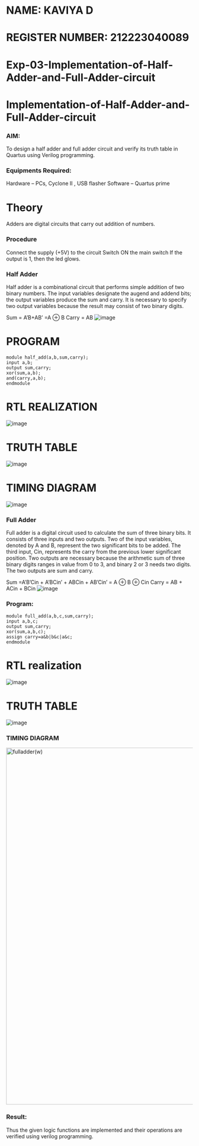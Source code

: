 # NAME: KAVIYA D
# REGISTER NUMBER: 212223040089
# Exp-03-Implementation-of-Half-Adder-and-Full-Adder-circuit

# Implementation-of-Half-Adder-and-Full-Adder-circuit
### AIM:
To design a half adder and full adder circuit and verify its truth table in Quartus using Verilog programming.

### Equipments Required:
Hardware – PCs, Cyclone II , USB flasher
Software – Quartus prime
# Theory
Adders are digital circuits that carry out addition of numbers.

### Procedure

Connect the supply (+5V) to the circuit
Switch ON the main switch
If the output is 1, then the led glows.

### Half Adder
Half adder is a combinational circuit that performs simple addition of two binary numbers. The input variables designate the augend and addend bits; the output variables produce the sum and carry. It is necessary to specify two output variables because the result may consist of two binary digits.

Sum = A’B+AB’ =A ⊕ B Carry = AB
![image](https://github.com/KAVIYADHARANI/Exp-02-Implementation-of-Half-Adder-and-Full-Adder-circuit/assets/144870680/0e80d074-d929-4cc9-a758-6ccf6e1b2d77)

# PROGRAM
```
module half_add(a,b,sum,carry);	                                   
input a,b;
output sum,carry; 
xor(sum,a,b);
and(carry,a,b);
endmodule
```
# RTL REALIZATION

![image](https://github.com/KAVIYADHARANI/Exp-02-Implementation-of-Half-Adder-and-Full-Adder-circuit/assets/144870680/50ad7bbe-b402-47bf-885d-31b441cae313)

# TRUTH TABLE

![image](https://github.com/KAVIYADHARANI/Exp-02-Implementation-of-Half-Adder-and-Full-Adder-circuit/assets/144870680/374a4978-335f-47a8-9bb4-d072f2a2ffe6)

# TIMING DIAGRAM

![image](https://github.com/KAVIYADHARANI/Exp-02-Implementation-of-Half-Adder-and-Full-Adder-circuit/assets/144870680/4d145ab0-8158-4e18-b4a1-c2c735fdf17d)

### Full Adder
Full adder is a digital circuit used to calculate the sum of three binary bits. It consists of three inputs and two outputs. Two of the input variables, denoted by A and B, represent the two significant bits to be added. The third input, Cin, represents the carry from the previous lower significant position. Two outputs are necessary because the arithmetic sum of three binary digits ranges in value from 0 to 3, and binary 2 or 3 needs two digits. The two outputs are sum and carry.

Sum =A’B’Cin + A’BCin’ + ABCin + AB’Cin’ = A ⊕ B ⊕ Cin Carry = AB + ACin + BCin
![image](https://github.com/KAVIYADHARANI/Exp-02-Implementation-of-Half-Adder-and-Full-Adder-circuit/assets/144870680/05f2e941-8443-4bb0-b790-16041441b4e1)


### Program:
```
module full_add(a,b,c,sum,carry);
input a,b,c;
output sum,carry; 
xor(sum,a,b,c);
assign carry=a&b|b&c|a&c; 
endmodule
```
# RTL realization
![image](https://github.com/KAVIYADHARANI/Exp-02-Implementation-of-Half-Adder-and-Full-Adder-circuit/assets/144870680/fe8528ff-7196-47d9-a185-09884d82e0a4)

# TRUTH TABLE
![image](https://github.com/KAVIYADHARANI/Exp-02-Implementation-of-Half-Adder-and-Full-Adder-circuit/assets/144870680/0525f752-d305-4304-b6b0-af80be6bcc80)

### TIMING DIAGRAM
<img width="960" alt="fulladder(w)" src="https://github.com/KAVIYADHARANI/Exp-02-Implementation-of-Half-Adder-and-Full-Adder-circuit/assets/144870680/0f77fbbd-e84b-4fcd-8a37-f1d0cc9c10cd">

### Result:
Thus the given logic functions are implemented and their operations are verified using verilog programming.

